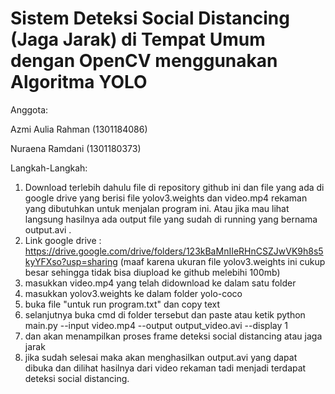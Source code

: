 # Sistem Deteksi Social Distancing (Jaga Jarak) di Tempat Umum dengan OpenCV menggunakan Algoritma YOLO

Anggota:

Azmi Aulia Rahman (1301184086)

Nuraena Ramdani (1301180373)

Langkah-Langkah:
1. Download terlebih dahulu file di repository github ini dan file yang ada di google drive yang berisi file yolov3.weights dan video.mp4 rekaman yang dibutuhkan untuk menjalan program ini.
Atau jika mau lihat langsung hasilnya ada output file yang sudah di running yang bernama output.avi .
2. Link google drive : https://drive.google.com/drive/folders/123kBaMnIIeRHnCSZJwVK9h8s5kyYFXso?usp=sharing 
(maaf karena ukuran file yolov3.weights ini cukup besar sehingga tidak bisa diupload ke github melebihi 100mb)
2. masukkan video.mp4 yang telah didownload ke dalam satu folder
2. masukkan yolov3.weights ke dalam folder yolo-coco
3. buka file "untuk run program.txt" dan copy text 
4. selanjutnya buka cmd di folder tersebut dan paste atau ketik
python main.py --input video.mp4 --output output_video.avi --display 1
5. dan akan menampilkan proses frame deteksi social distancing atau jaga jarak
6. jika sudah selesai maka akan menghasilkan output.avi yang dapat dibuka dan dilihat hasilnya dari video rekaman tadi menjadi terdapat deteksi social distancing.